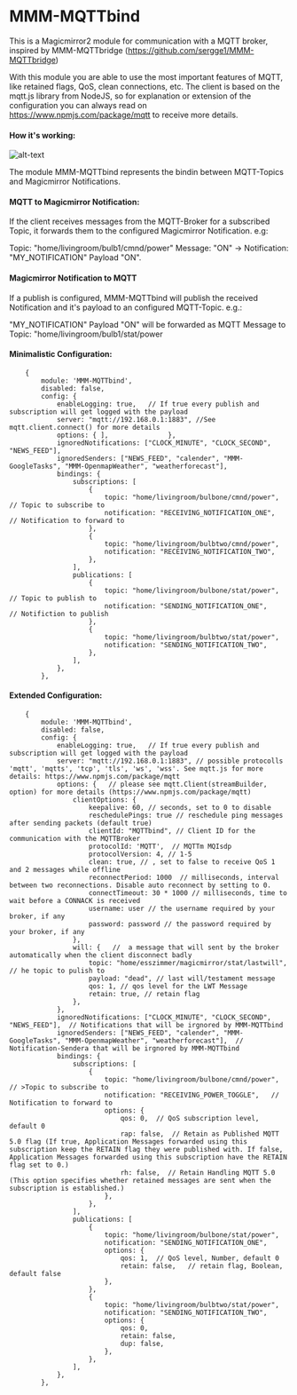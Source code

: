 # MMM-MQTTbind

This is a Magicmirror2 module for communication with a MQTT broker, inspired by MMM-MQTTbridge (https://github.com/sergge1/MMM-MQTTbridge)

With this module you are able to use the most important features of MQTT, like retained flags, QoS, clean connections, etc.
The client is based on the mqtt.js library from NodeJS, so for explanation or extension of the configuration you can always read on https://www.npmjs.com/package/mqtt to receive more details.

#### How it's working:

![alt-text](https://github.com/janm84/MMM-MQTTbind/blob/master/gitthub/MQTTbind.png)

The module MMM-MQTTbind represents the bindin between MQTT-Topics and Magicmirror Notifications. 

#### MQTT to Magicmirror Notification:
If the client receives messages from the MQTT-Broker for a subscribed Topic, it forwards them to the configured Magicmirror Notification. e.g:

Topic: "home/livingroom/bulb1/cmnd/power" Message: "ON" -> Notification: "MY_NOTIFICATION" Payload "ON".

#### Magicmirror Notification to MQTT
If a publish is configured, MMM-MQTTbind will publish the received Notification and it's payload to an configured MQTT-Topic. e.g.:

"MY_NOTIFICATION" Payload "ON" will be forwarded as MQTT Message to Topic: "home/livingroom/bulb1/stat/power

#### Minimalistic Configuration:

		{
			module: 'MMM-MQTTbind',
			disabled: false,
			config: {
				enableLogging: true,   // If true every publish and subscription will get logged with the payload
				server: "mqtt://192.168.0.1:1883", //See mqtt.client.connect() for more details
				options: { ],				},
				ignoredNotifications: ["CLOCK_MINUTE", "CLOCK_SECOND", "NEWS_FEED"],
				ignoredSenders: ["NEWS_FEED", "calender", "MMM-GoogleTasks", "MMM-OpenmapWeather", "weatherforecast"],
				bindings: {
					subscriptions: [
						{						
							topic: "home/livingroom/bulbone/cmnd/power",  // Topic to subscribe to
							notification: "RECEIVING_NOTIFICATION_ONE",   // Notification to forward to
						},
						{						
							topic: "home/livingroom/bulbtwo/cmnd/power",  
							notification: "RECEIVING_NOTIFICATION_TWO",
						},
					],
					publications: [
						{
							topic: "home/livingroom/bulbone/stat/power",  // Topic to publish to
							notification: "SENDING_NOTIFICATION_ONE",     // Notifiction to publish
						},
						{
							topic: "home/livingroom/bulbtwo/stat/power",
							notification: "SENDING_NOTIFICATION_TWO",
						},
					],					
				},
			},


#### Extended Configuration:


		{
			module: 'MMM-MQTTbind',
			disabled: false,
			config: {
				enableLogging: true,   // If true every publish and subscription will get logged with the payload
				server: "mqtt://192.168.0.1:1883", // possible protocolls  'mqtt', 'mqtts', 'tcp', 'tls', 'ws', 'wss'. See mqtt.js for more details: https://www.npmjs.com/package/mqtt
				options: {   // please see mqtt.Client(streamBuilder, option) for more details (https://www.npmjs.com/package/mqtt)
					clientOptions: {
						keepalive: 60, // seconds, set to 0 to disable
						reschedulePings: true // reschedule ping messages after sending packets (default true)
						clientId: "MQTTbind", // Client ID for the communication with the MQTTBroker
						protocolId: 'MQTT',  // MQTTm MQIsdp
						protocolVersion: 4, // 1-5
						clean: true, // , set to false to receive QoS 1 and 2 messages while offline
						reconnectPeriod: 1000  // milliseconds, interval between two reconnections. Disable auto reconnect by setting to 0.
						connectTimeout: 30 * 1000 // milliseconds, time to wait before a CONNACK is received
						username: user // the username required by your broker, if any
						password: password // the password required by your broker, if any
					},
					will: {   //  a message that will sent by the broker automatically when the client disconnect badly
						topic: "home/esszimmer/magicmirror/stat/lastwill", // he topic to pulish to
						payload: "dead", // last will/testament message
						qos: 1, // qos level for the LWT Message
						retain: true, // retain flag
					},
				},
				ignoredNotifications: ["CLOCK_MINUTE", "CLOCK_SECOND", "NEWS_FEED"],  // Notifications that will be irgnored by MMM-MQTTbind
				ignoredSenders: ["NEWS_FEED", "calender", "MMM-GoogleTasks", "MMM-OpenmapWeather", "weatherforecast"],  // Notification-Sendera that will be irgnored by MMM-MQTTbind
				bindings: {
					subscriptions: [
						{						
							topic: "home/livingroom/bulbone/cmnd/power",  // >Topic to subscribe to
							notification: "RECEIVING_POWER_TOGGLE",   // Notification to forward to
							options: {
								qos: 0,  // QoS subscription level, default 0
								rap: false,  // Retain as Published MQTT 5.0 flag (If true, Application Messages forwarded using this subscription keep the RETAIN flag they were published with. If false, Application Messages forwarded using this subscription have the RETAIN flag set to 0.)
								rh: false,  // Retain Handling MQTT 5.0 (This option specifies whether retained messages are sent when the subscription is established.)
							},		
						},
					],
					publications: [
						{
							topic: "home/livingroom/bulbone/stat/power",
							notification: "SENDING_NOTIFICATION_ONE",
							options: {
								qos: 1,  // QoS level, Number, default 0
								retain: false,   // retain flag, Boolean, default false
							},		
						},
						{
							topic: "home/livingroom/bulbtwo/stat/power",
							notification: "SENDING_NOTIFICATION_TWO",
							options: {
								qos: 0,
								retain: false,
								dup: false,
							},		
						},
					],					
				},
			},

